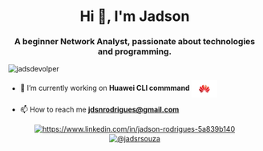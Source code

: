 <h1 align="center">Hi 👋, I'm Jadson</h1>
<h3 align="center">A beginner Network Analyst, passionate about technologies and programming.</h3>
<p align="left"> <img src="https://komarev.com/ghpvc/?username=jadsdevolper" alt="jadsdevolper" /> </p>

- 🔭 I’m currently working on **Huawei CLI commmand** <img src="https://github.com/jadsnet/huawei_cli/blob/main/images/655076.png" align="center" width="50" height="35">

- 📫 How to reach me **jdsnrodrigues@gmail.com**


<p align="center">
<a href="https://linkedin.com/in/https://www.linkedin.com/in/jadson-rodrigues-5a839b140" target="blank"><img align="center" src="https://cdn.jsdelivr.net/npm/simple-icons@3.0.1/icons/linkedin.svg" alt="https://www.linkedin.com/in/jadson-rodrigues-5a839b140" height="20" width="20" /></a>
<a href="https://instagram.com/jadsrsouza" target="blank"><img align="center" src="https://cdn.jsdelivr.net/npm/simple-icons@3.0.1/icons/instagram.svg" alt="@jadsrsouza" height="20" width="20" /></a>
</p>
